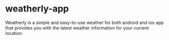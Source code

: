 # weatherly-app
Weatherly is a simple and easy-to-use weather for both android and ios app that provides you with the latest weather information for your current location.
